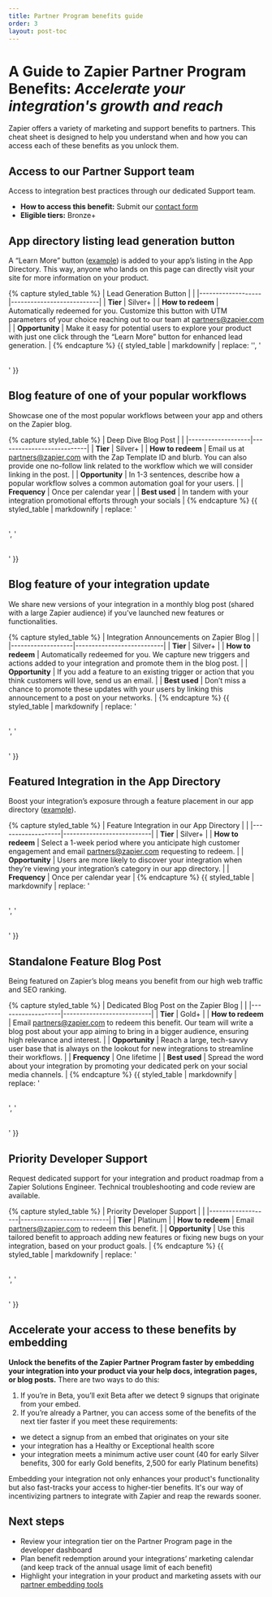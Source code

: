 ```yaml
---
title: Partner Program benefits guide
order: 3
layout: post-toc
---
```


<style>
table {
    width: 1000px;
    margin-left: auto;
    margin-right: auto;
  }

.even-columns th, .even-columns td {
    width: 25%;
    text-align: left; /* or center, if you prefer */
  }
</style>

# A Guide to Zapier Partner Program Benefits: _Accelerate your integration's growth and reach_
Zapier offers a variety of marketing and support benefits to partners. This cheat sheet is designed to help you understand when and how you can access each of these benefits as you unlock them.

## Access to our Partner Support team
Access to integration best practices through our dedicated Support team.
- **How to access this benefit:** Submit our [contact form](https://developer.zapier.com/contact)
- **Eligible tiers:** Bronze+

## App directory listing lead generation button
A “Learn More” button ([example](https://cdn.zappy.app/8a9c2c36af184c011c6377dbd7b8d54c.png)) is added to your app’s listing in the App Directory. This way, anyone who lands on this page can directly visit your site for more information on your product.

{% capture styled_table %}
| Lead Generation Button  |                     |
|-------------------|---------------------------|
| **Tier**          | Silver+                |
| **How to redeem** | Automatically redeemed for you. Customize this button with UTM parameters of your choice reaching out to our team at [partners@zapier.com](mailto:partners@zapier.com) |
| **Opportunity**   | Make it easy for potential users to explore your product with just one click through the “Learn More” button for enhanced lead generation. |
{% endcapture %}
{{ styled_table | markdownify | replace: '<table>', '<table class="even-columns">' }}

## Blog feature of one of your popular workflows
Showcase one of the most popular workflows between your app and others on the Zapier blog.

{% capture styled_table %}
| Deep Dive Blog Post |                         |
|-------------------|---------------------------|
|	**Tier**			|   Silver+				|
|	**How to redeem**	|   Email us at [partners@zapier.com](mailto:partners@zapier.com) with the Zap Template ID and blurb. You can also provide one no-follow link related to the workflow which we will consider linking in the post.	|
|	**Opportunity**		|   In 1-3 sentences, describe how a popular workflow solves a common automation goal for your users.	|
|	**Frequency**		|   Once per calendar year	|
|	**Best used**		|	In tandem with your integration promotional efforts through your socials	|
{% endcapture %}
{{ styled_table | markdownify | replace: '<table>', '<table class="even-columns">' }}

## Blog feature of your integration update
We share new versions of your integration in a monthly blog post (shared with a large Zapier audience) if you’ve launched new features or functionalities.

{% capture styled_table %}
| Integration Announcements on Zapier Blog  | |
|-------------------|---------------------------|
|	**Tier**			| Silver+				|
|	**How to redeem**	| Automatically redeemed for you. We capture new triggers and actions added to your integration and promote them in the blog post.	|
|	**Opportunity**		| If you add a feature to an existing trigger or action that you think customers will love, send us an email.	|
|	**Best used**		|	Don’t miss a chance to promote these updates with your users by linking this announcement to a post on your networks.	|
{% endcapture %}
{{ styled_table | markdownify | replace: '<table>', '<table class="even-columns">' }}

## Featured Integration in the App Directory
Boost your integration’s exposure through a feature placement in our app directory ([example](https://cdn.zappy.app/c18cd47ae39d442aa2f6ea8aadc5cc82.png)).

{% capture styled_table %}
| Feature Integration in our App Directory  | |
|-------------------|---------------------------|
|	**Tier**			| Silver+				|
|	**How to redeem**	| Select a 1-week period where you anticipate high customer engagement and email [partners@zapier.com](mailto:partners@zapier.com) requesting to redeem.	|
|	**Opportunity**		| Users are more likely to discover your integration when they’re viewing your integration’s category in our app directory.	|
|	**Frequency**		|	Once per calendar year	|
{% endcapture %}
{{ styled_table | markdownify | replace: '<table>', '<table class="even-columns">' }}

## Standalone Feature Blog Post 
Being featured on Zapier’s blog means you benefit from our high web traffic and SEO ranking.

{% capture styled_table %}
| Dedicated Blog Post on the Zapier Blog  | |
|-------------------|---------------------------|
|	**Tier**			| Gold+				|
|	**How to redeem**	| Email [partners@zapier.com](mailto:partners@zapier.com) to redeem this benefit. Our team will write a blog post about your app aiming to bring in a bigger audience, ensuring high relevance and interest.	|
|	**Opportunity**		| Reach a large, tech-savvy user base that is always on the lookout for new integrations to streamline their workflows.	|
|	**Frequency**		|	One lifetime	|
|	**Best used**		|	Spread the word about your integration by promoting your dedicated perk on your social media channels.	|
{% endcapture %}
{{ styled_table | markdownify | replace: '<table>', '<table class="even-columns">' }}

## Priority Developer Support
Request dedicated support for your integration and product roadmap from a Zapier Solutions Engineer. Technical troubleshooting and code review are available.

{% capture styled_table %}
| Priority Developer Support  |                 |
|-------------------|---------------------------|
|	**Tier**			| Platinum				|
|	**How to redeem**	| Email [partners@zapier.com](mailto:partners@zapier.com) to redeem this benefit.	|
|	**Opportunity**		| Use this tailored benefit to approach adding new features or fixing new bugs on your integration, based on your product goals.	|
{% endcapture %}
{{ styled_table | markdownify | replace: '<table>', '<table class="even-columns">' }}

## Accelerate your access to these benefits by embedding

**Unlock the benefits of the Zapier Partner Program faster by embedding your integration into your product via your help docs, integration pages, or blog posts.** There are two ways to do this:

1. If you’re in Beta, you’ll exit Beta after we detect 9 signups that originate from your embed.
2. If you’re already a Partner, you can access some of the benefits of the next tier faster if you meet these requirements:
  - we detect a signup from an embed that originates on your site
  - your integration has a Healthy or Exceptional health score
  - your integration meets a minimum active user count (40 for early Silver benefits, 300 for early Gold benefits, 2,500 for early Platinum benefits)

Embedding your integration not only enhances your product's functionality but also fast-tracks your access to higher-tier benefits. It's our way of incentivizing partners to integrate with Zapier and reap the rewards sooner.

## Next steps
- Review your integration tier on the Partner Program page in the developer dashboard
- Plan benefit redemption around your integrations’ marketing calendar (and keep track of the annual usage limit of each benefit) 
- Highlight your integration in your product and marketing assets with our  [partner embedding tools](https://zapier.com/l/partner/solutions)